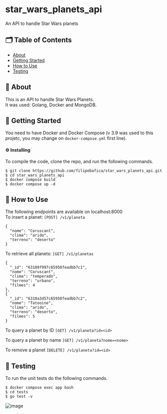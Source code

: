 # star_wars_planets_api
An API to handle Star Wars planets

## 🗂 Table of Contents
* [About](#-about)
* [Getting Started](#-getting-started)
* [How to Use](#-how-to-use)
* [Testing](#-testing)

## 🧐 About
This is an API to handle Star Wars Planets.\
It was used: Golang, Docker and MongoDB.

## 🏁 Getting Started
You need to have Docker and Docker Compose (v 3.9 was used to this projetc, you may change on `docker-compose.yml` first line).

#### ⚙️ Installing
To compile the code, clone the repo, and run the following commands.
```
$ git clone https://github.com/filipebafica/star_wars_planets_api.git
$ cd star_wars_planets_api
$ docker compose build
$ docker compose up -d
```

## 🎈 How to Use
The following endpoints are available on localhost:8000\
To insert a planet: `[POST] /v1/planeta`
```
{
  "nome": "Coruscant",
  "clima": "arido",
  "terreno": "deserto"
}

```
To retrieve all planets: `[GET] /v1/planetas`
```
{
  "_id": "63109f997c65950feadbb7c1",
  "nome": "Coruscant",
  "clima": "temperado",
  "terreno": "urbano",
  "filmes": 4
},
{
  "_id": "6310a3d57c65950feadbb7c2",
  "nome": "Tatooine",
  "clima": "arido",
  "terreno": "deserto",
  "filmes": 5
}
```
To query a planet by ID `[GET] /v1/planeta?id=<id>`

To query a planet by name `[GET] /v1/planeta?nome=<nome>`

To remove a planet `[DELETE] /v1/planeta?id=<id>`

## 🧪 Testing
To run the unit tests do the following commands.
```
$ docker compose exec app bash
$ cd tests
$ go test -v
```
![image](https://user-images.githubusercontent.com/31427890/188003926-1cae3a94-4690-412b-be7d-dd7bdbc0052f.png)



